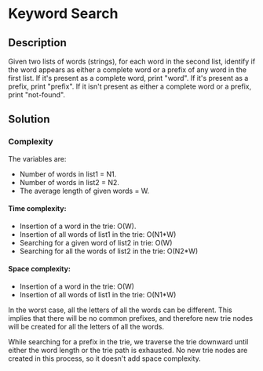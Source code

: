 # Keyword Search

## Description

Given two lists of words (strings), for each word in the second list, identify if the word appears as either a complete word or a prefix of any word in the first list. If it's present as a complete word, print "word". If it's present as a prefix, print "prefix". If it isn't present as either a complete word or a prefix, print "not-found".

## Solution

### Complexity

The variables are:

- Number of words in list1 = N1.
- Number of words in list2 = N2.
- The average length of given words = W.

#### Time complexity:

- Insertion of a word in the trie: O(W).
- Insertion of all words of list1 in the trie: O(N1*W)
- Searching for a given word of list2 in trie: O(W)
- Searching for all the words of list2 in the trie: O(N2*W)

#### Space complexity:

- Insertion of a word in the trie: O(W)
- Insertion of all words of list1 in the trie: O(N1*W)

In the worst case, all the letters of all the words can be different. This implies that there will be no common prefixes, and therefore new trie nodes will be created for all the letters of all the words.

While searching for a prefix in the trie, we traverse the trie downward until either the word length or the trie path is exhausted. No new trie nodes are created in this process, so it doesn't add space complexity. 